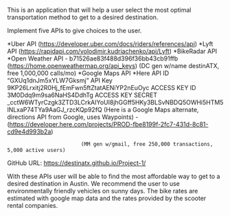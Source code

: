 This is an application that will help a user select the most optimal transportation method to get to a desired destination.

Implement five APIs to give choices to the user.

*Uber API (https://developer.uber.com/docs/riders/references/api)
*Lyft API (https://rapidapi.com/volodimir.kudriachenko/api/Lyft)
*BikeRadar API
*Open Weather API - b71526ae83f488d396f36bb43cb91ffb (https://home.openweathermap.org/api_keys)
                                             (DC gen w/name destinATX, free 1,000,000 calls/mo)
*Google Maps API
*Here   API ID “GXUq1dnJm5xYLW7Gksmj”
        API Key 9KP26Lrxitj2R0Hj_fEmFwn5ftZtatAENiYP2nEuOyc
        ACCESS KEY ID    3M0Ddq9m9sa6NaHS4DdhTg
        ACCESS KEY SECRET _cctW6WTyrCzgk3ZTD3LCrkAIYoUI8jhGGff5HKy3BLSvNBDQ5OWHi5HTM5lNLxaP74TYa9AaGJ_rzcKQp92fQ
        (Here is a Google Maps alternate, directions API from Google, uses Waypoints) -
        (https://developer.here.com/projects/PROD-fbe8199f-2fc7-431d-8c81-cd9e4d993b2a)
            

                            (MM gen w/gmail, free 250,000 transactions, 5,000 active users)
GitHub URL:  https://destinatx.github.io/Project-1/

With these APIs user will be able to find the most affordable way to get to a desired destination in Austin.
We recommend the user to use environmentally friendly vehicles on sunny days.
The bike rates are estimated with google map data and the rates provided by the scooter rental companies. 


